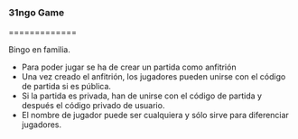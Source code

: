 ### 31ngo Game

=============

Bingo en familia.

-  Para poder jugar se ha de crear un partida como anfitrión
-  Una vez creado el anfitrión, los jugadores pueden unirse con el código de partida si es pública.
-  Si la partida es privada, han de unirse con el código de partida y después el código privado de usuario.
-  El nombre de jugador puede ser cualquiera y sólo sirve para diferenciar jugadores.
